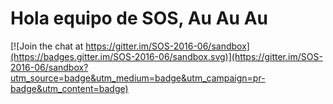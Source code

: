# Hola equipo de SOS, Au Au Au

[![Join the chat at https://gitter.im/SOS-2016-06/sandbox](https://badges.gitter.im/SOS-2016-06/sandbox.svg)](https://gitter.im/SOS-2016-06/sandbox?utm_source=badge&utm_medium=badge&utm_campaign=pr-badge&utm_content=badge)
